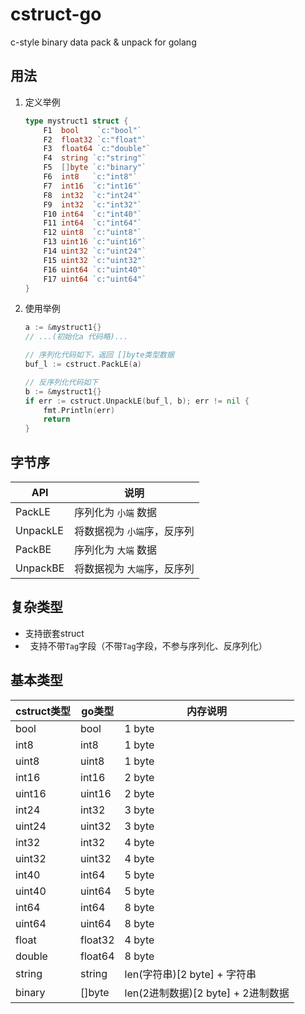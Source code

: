 # cstruct-go

c-style binary data pack & unpack for golang

## 用法

1.  定义举例

    ```go
    type mystruct1 struct {
        F1  bool    `c:"bool"`
        F2  float32 `c:"float"`
        F3  float64 `c:"double"`
        F4  string `c:"string"`
        F5  []byte `c:"binary"`
        F6  int8   `c:"int8"`
        F7  int16  `c:"int16"`
        F8  int32  `c:"int24"`
        F9  int32  `c:"int32"`
        F10 int64  `c:"int40"`
        F11 int64  `c:"int64"`
        F12 uint8  `c:"uint8"`
        F13 uint16 `c:"uint16"`
        F14 uint32 `c:"uint24"`
        F15 uint32 `c:"uint32"`
        F16 uint64 `c:"uint40"`
        F17 uint64 `c:"uint64"`
    }
    ```

2.  使用举例

    ```go
    a := &mystruct1{}
    // ...(初始化a 代码略)...

    // 序列化代码如下，返回 []byte类型数据
    buf_l := cstruct.PackLE(a)

    // 反序列化代码如下
    b := &mystruct1{}
    if err := cstruct.UnpackLE(buf_l, b); err != nil {
        fmt.Println(err)
        return
    }
    ```

## 字节序

| API      | 说明              |
| -------- | --------------- |
| PackLE   | 序列化为 `小端` 数据    |
| UnpackLE | 将数据视为 `小端`序，反序列 |
| PackBE   | 序列化为 `大端` 数据    |
| UnpackBE | 将数据视为 `大端`序，反序列 |

## 复杂类型

-   支持嵌套struct
-   支持不带`Tag`字段（不带`Tag`字段，不参与序列化、反序列化）

## 基本类型

| cstruct类型 | go类型    | 内存说明                       |
| --------- | ------- | -------------------------- |
| bool      | bool    | 1 byte                     |
| int8      | int8    | 1 byte                     |
| uint8     | uint8   | 1 byte                     |
| int16     | int16   | 2 byte                     |
| uint16    | uint16  | 2 byte                     |
| int24     | int32   | 3 byte                     |
| uint24    | uint32  | 3 byte                     |
| int32     | int32   | 4 byte                     |
| uint32    | uint32  | 4 byte                     |
| int40     | int64   | 5 byte                     |
| uint40    | uint64  | 5 byte                     |
| int64     | int64   | 8 byte                     |
| uint64    | uint64  | 8 byte                     |
| float     | float32 | 4 byte                     |
| double    | float64 | 8 byte                     |
| string    | string  | len(字符串)[2 byte] + 字符串     |
| binary    | \[]byte | len(2进制数据)[2 byte] + 2进制数据 |
